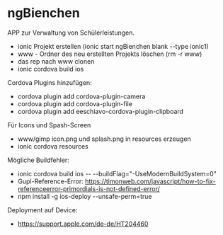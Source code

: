 # ngBienchen

APP zur Verwaltung von Schülerleistungen.

- ionic Projekt erstellen (ionic start ngBienchen blank --type ionic1)
- www - Ordner des neu erstellten Projekts löschen (rm -r www)
- das rep nach www clonen
- ionic cordova build ios

Cordova Plugins hinzufügen:
- cordova plugin add cordova-plugin-camera
- cordova plugin add cordova-plugin-file
- cordova plugin add eeschiavo-cordova-plugin-clipboard

Für Icons und Spash-Screen
- www/gimp icon.png und splash.png in resources erzeugen
- ionic cordova resources

Mögliche Buildfehler:
- ionic cordova build ios -- --buildFlag="-UseModernBuildSystem=0"
- Gupl-Reference-Error: https://timonweb.com/javascript/how-to-fix-referenceerror-primordials-is-not-defined-error/
- npm install -g ios-deploy --unsafe-perm=true

Deployment auf Device:
- https://support.apple.com/de-de/HT204460
